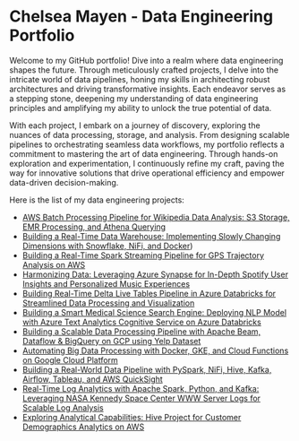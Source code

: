 # Chelsea Mayen - Data Engineering Portfolio
Welcome to my GitHub portfolio! Dive into a realm where data engineering shapes the future. Through meticulously crafted projects, I delve into the intricate world of data pipelines, honing my skills in architecting robust architectures and driving transformative insights. Each endeavor serves as a stepping stone, deepening my understanding of data engineering principles and amplifying my ability to unlock the true potential of data.

With each project, I embark on a journey of discovery, exploring the nuances of data processing, storage, and analysis. From designing scalable pipelines to orchestrating seamless data workflows, my portfolio reflects a commitment to mastering the art of data engineering. Through hands-on exploration and experimentation, I continuously refine my craft, paving the way for innovative solutions that drive operational efficiency and empower data-driven decision-making.


Here is the list of my data engineering projects:

* [AWS Batch Processing Pipeline for Wikipedia Data Analysis: S3 Storage, EMR Processing, and Athena Querying](https://github.com/cmayen18/DataEngineeringPortfolio/tree/main/Projects/AWS%20Batch%20Processing%20Pipeline%20for%20Wikipedia%20Data%20Analysis)
* [Building a Real-Time Data Warehouse: Implementing Slowly Changing Dimensions with Snowflake, NiFi, and Docker](https://github.com/cmayen18/DataEngineeringPortfolio/tree/main/Projects/Building%20a%20Real-Time%20Data%20Warehouse%20with%20Snowflake%2C%20NiFi%2C%20and%20Docker))
* [Building a Real-Time Spark Streaming Pipeline for GPS Trajectory Analysis on AWS]((https://github.com/cmayen18/DataEngineeringPortfolio/tree/main/Projects/Building%20a%20Real-Time%20Spark%20Streaming%20Pipeline))
* [Harmonizing Data: Leveraging Azure Synapse for In-Depth Spotify User Insights and Personalized Music Experiences](https://github.com/cmayen18/DataEngineeringPortfolio/tree/main/Projects/Harmonizing%20Data%20using%20Azure%20Synapse%20for%20In-Depth%20Spotify%20User%20Insights%20and%20Personalized%20Music%20Experiences)
* [Building Real-Time Delta Live Tables Pipeline in Azure Databricks for Streamlined Data Processing and Visualization](https://github.com/cmayen18/DataEngineeringPortfolio/tree/main/Projects/Building%20Real-Time%20Delta%20Live%20Tables%20Pipeline%20in%20Azure%20Databricks%20for%20Streamlined%20Data%20Processing%20and%20Visualization)
* [Building a Smart Medical Science Search Engine: Deploying NLP Model with Azure Text Analytics Cognitive Service on Azure Databricks](https://github.com/cmayen18/DataEngineeringPortfolio/tree/main/Projects/Building%20a%20Smart%20Medical%20Science%20Search%20Engine%20with%20Azure%20Text%20Analytics%20Cognitive%20Service%20on%20Azure%20Databricks)
* [Building a Scalable Data Processing Pipeline with Apache Beam, Dataflow & BigQuery on GCP using Yelp Dataset](https://github.com/cmayen18/DataEngineeringPortfolio/tree/main/Projects/Building%20a%20Scalable%20Data%20Processing%20Pipeline%20with%20Apache%20Beam%2C%20Dataflow%20%26%20BigQuery%20on%20GCP%20using%20Yelp%20Dataset)
* [Automating Big Data Processing with Docker, GKE, and Cloud Functions on Google Cloud Platform](https://github.com/cmayen18/DataEngineeringPortfolio/tree/main/Projects/Automating%20Big%20Data%20Processing%20with%20Docker%2C%20GKE%2C%20and%20Cloud%20Functions%20on%20Google%20Cloud%20Platform)
* [Building a Real-World Data Pipeline with PySpark, NiFi, Hive, Kafka, Airflow, Tableau, and AWS QuickSight](https://github.com/cmayen18/DataEngineeringPortfolio/tree/main/Projects/Building%20a%20Real-World%20Data%20Pipeline%20with%20PySpark%2C%20NiFi%2C%20Hive%2C%20Kafka%2C%20Airflow%2C%20Tableau%2C%20and%20AWS%20QuickSight)
* [Real-Time Log Analytics with Apache Spark, Python, and Kafka: Leveraging NASA Kennedy Space Center WWW Server Logs for Scalable Log Analysis](https://github.com/cmayen18/DataEngineeringPortfolio/tree/main/Projects/Real-Time%20Log%20Analytics%20with%20Apache%20Spark%2C%20Python%2C%20and%20Kafka%20for%20Scalable%20Log%20Analysis)
* [Exploring Analytical Capabilities: Hive Project for Customer Demographics Analytics on AWS](https://github.com/cmayen18/DataEngineeringPortfolio/tree/main/Projects/Exploring%20Analytical%20Capabilities%20with%20Hive%20for%20Customer%20Demographics%20Analytics%20on%20AWS)
